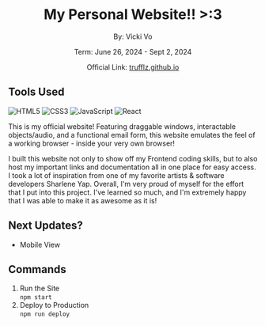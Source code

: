 <h1 align=center> My Personal Website!! >:3 </h1>
<p align=center> By: Vicki Vo</p>
<p align=center> Term: June 26, 2024 - Sept 2, 2024</p>
<p align=center>Official Link: <a href='https://trufflz.github.io' target='_blank'>trufflz.github.io</a></p>

## Tools Used
![HTML5](https://img.shields.io/badge/html5-%23E34F26.svg?style=for-the-badge&logo=html5&logoColor=white)
![CSS3](https://img.shields.io/badge/css3-%231572B6.svg?style=for-the-badge&logo=css3&logoColor=white)
![JavaScript](https://img.shields.io/badge/javascript-%23323330.svg?style=for-the-badge&logo=javascript&logoColor=%23F7DF1E)
![React](https://img.shields.io/badge/react-%2320232a.svg?style=for-the-badge&logo=react&logoColor=%2361DAFB)  
 
  
This is my official website! Featuring draggable windows, interactable objects/audio, and a functional email form, this website emulates the feel of a working browser - inside your very own browser!

I built this website not only to show off my Frontend coding skills, but to also host my important links and documentation all in one place for easy access. I took a lot of inspiration from one of my favorite artists & software developers Sharlene Yap. Overall, I'm very proud of myself for the effort that I put into this project. I've learned so much, and I'm extremely happy that I was able to make it as awesome as it is!


## Next Updates?
* Mobile View
  

## Commands
1) Run the Site  
`npm start`  
2) Deploy to Production  
`npm run deploy`
